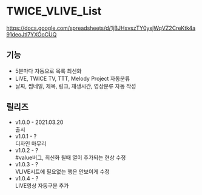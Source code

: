 # TWICE_VLIVE_List
https://docs.google.com/spreadsheets/d/1jBJHsvszTY0yxjWqVZ2CreKtk4a91deoJtl7YXOoCUQ
## 기능
* 5분마다 자동으로 목록 최신화
* LIVE, TWICE TV, TTT, Melody Project 자동분류
* 날짜, 썸네일, 제목, 링크, 재생시간, 영상분류 자동 작성

## 릴리즈
* v1.0.0 -	2021.03.20    
출시
* v1.0.1	- ?   
디자인 마무리
* v1.0.2 - ?   
#value버그, 최신화 될때 열이 추가되는 현상 수정
* v1.0.3	- ?   
VLIVE시트에 필요없는 행은 안보이게 수정
* v1.0.4	- ?   
LIVE영상 자동구분 추가
